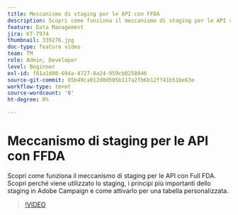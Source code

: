 ```yaml
---
title: Meccanismo di staging per le API con FFDA
description: Scopri come funziona il meccanismo di staging per le API con Full FDA. Scopri perché viene utilizzato lo staging, i principi più importanti dello staging in Adobe Campaign e come attivarlo per una tabella personalizzata.
feature: Data Management
jira: KT-7974
thumbnail: 339276.jpg
doc-type: feature video
team: TM
role: Admin, Developer
level: Beginner
exl-id: f61a1d00-694a-4727-8a24-959cb0258046
source-git-commit: 05b49ca012d0d505b117a2fb6b12ff41b51be63e
workflow-type: tm+mt
source-wordcount: '0'
ht-degree: 0%

---
```


# Meccanismo di staging per le API con FFDA

Scopri come funziona il meccanismo di staging per le API con Full FDA. Scopri perché viene utilizzato lo staging, i principi più importanti dello staging in Adobe Campaign e come attivarlo per una tabella personalizzata.

>[!VIDEO](https://video.tv.adobe.com/v/339276?quality=12&learn=on)
